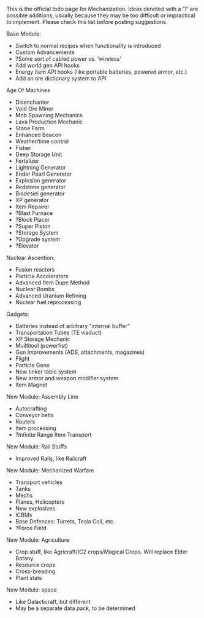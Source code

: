 This is the official todo page for Mechanization. Ideas denoted with a '?' are possible additions, usually because they may be too difficult or impractical to implement. Please check this list before posting suggestions.

Base Module:
* Switch to normal recipes when functionality is introduced
* Custom Advancements
* ?Some sort of cabled power vs. 'wireless'
* Add world gen API hooks
* Energy Item API hooks (like portable batteries, powered armor, etc.)
* Add an ore dictionary system to API

Age Of Machines
* Disenchanter
* Void Ore Miner
* Mob Spawning Mechanics
* Lava Production Mechanic
* Stone Farm
* Enhanced Beacon
* Weather/time control
* Fisher
* Deep Storage Unit
* Fertalizer
* Lightning Generator
* Ender Pearl Generator
* Explosion generator
* Redstone generator
* Biodesiel generator
* XP generator
* Item Repairer
* ?Blast Furnace
* ?Block Placer
* ?Super Piston
* ?Storage System
* ?Upgrade system
* ?Elevator

Nuclear Ascention:
* Fusion reactors
* Particle Accelerators
* Advanced Item Dupe Method
* Nuclear Bombs
* Advanced Uranium Refining
* Nuclear fuel reprocessing

Gadgets:
* Batteries instead of arbitrary "internal buffer"
* Transportation Tubes (TE viaduct)
* XP Storage Mechanic
* Muiltitool (powerfist)
* Gun Improvements (ADS, attachments, magazines)
* Flight
* Particle Gene
* New tinker table system
* New armor and weapon modifier system
* Item Magnet

New Module: Assembly Line
* Autocrafting
* Conveyor belts
* Routers
* Item processing
* ?Infinite Range Item Transport

New Module: Rail Stuffs
* Improved Rails, like Railcraft

New Module: Mechanized Warfare
* Transport vehicles
* Tanks
* Mechs
* Planes, Helicopters
* New explosives
* ICBMs
* Base Defences: Turrets, Tesla Coil, etc.
* ?Force Field

New Module: Agriculture
* Crop stuff, like Agricraft/IC2 crops/Magical Crops. Will replace Elder Botany.
* Resource crops
* Cross-breading
* Plant stats

New Module: space
* Like Galacticraft, but different
* May be a separate data pack, to be determined